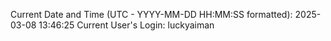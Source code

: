 Current Date and Time (UTC - YYYY-MM-DD HH:MM:SS formatted): 2025-03-08 13:46:25
Current User's Login: luckyaiman
